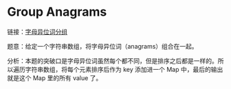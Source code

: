 # Group Anagrams

链接：[字母异位词分组](https://leetcode-cn.com/problems/group-anagrams/description/)

题意：给定一个字符串数组，将字母异位词（anagrams）组合在一起。

分析：本题的突破口是字母异位词虽然每个都不同，但是排序之后都是一样的。所以遍历字符串数组，将每个元素排序后作为 key 添加进一个 Map 中，最后的输出就是这个 Map 里的所有 value 了。